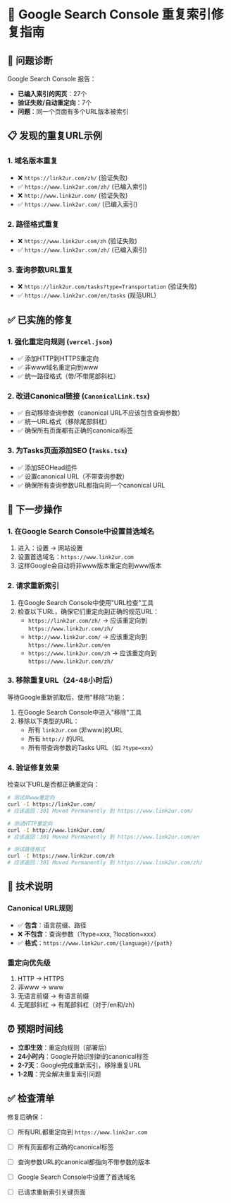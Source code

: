 # 🔧 Google Search Console 重复索引修复指南

## 🚨 **问题诊断**

Google Search Console 报告：
- **已编入索引的网页**：27个
- **验证失败/自动重定向**：7个
- **问题**：同一个页面有多个URL版本被索引

## 📋 **发现的重复URL示例**

### 1. 域名版本重复
- ❌ `https://link2ur.com/zh/` (验证失败)
- ✅ `https://www.link2ur.com/zh/` (已编入索引)
- ❌ `http://www.link2ur.com/` (验证失败)
- ✅ `https://www.link2ur.com/` (已编入索引)

### 2. 路径格式重复
- ❌ `https://www.link2ur.com/zh` (验证失败)
- ✅ `https://www.link2ur.com/zh/` (已编入索引)

### 3. 查询参数URL重复
- ❌ `https://link2ur.com/tasks?type=Transportation` (验证失败)
- ✅ `https://www.link2ur.com/en/tasks` (规范URL)

## ✅ **已实施的修复**

### 1. **强化重定向规则** (`vercel.json`)
- ✅ 添加HTTP到HTTPS重定向
- ✅ 非www域名重定向到www
- ✅ 统一路径格式（带/不带尾部斜杠）

### 2. **改进Canonical链接** (`CanonicalLink.tsx`)
- ✅ 自动移除查询参数（canonical URL不应该包含查询参数）
- ✅ 统一URL格式（移除尾部斜杠）
- ✅ 确保所有页面都有正确的canonical标签

### 3. **为Tasks页面添加SEO** (`Tasks.tsx`)
- ✅ 添加SEOHead组件
- ✅ 设置canonical URL（不带查询参数）
- ✅ 确保所有查询参数URL都指向同一个canonical URL

## 🚀 **下一步操作**

### 1. 在Google Search Console中设置首选域名
1. 进入：设置 → 网站设置
2. 设置首选域名：`https://www.link2ur.com`
3. 这样Google会自动将非www版本重定向到www版本

### 2. 请求重新索引
1. 在Google Search Console中使用"URL检查"工具
2. 检查以下URL，确保它们重定向到正确的规范URL：
   - `https://link2ur.com/zh/` → 应该重定向到 `https://www.link2ur.com/zh/`
   - `http://www.link2ur.com/` → 应该重定向到 `https://www.link2ur.com/en`
   - `https://www.link2ur.com/zh` → 应该重定向到 `https://www.link2ur.com/zh/`

### 3. 移除重复URL（24-48小时后）
等待Google重新抓取后，使用"移除"功能：
1. 在Google Search Console中进入"移除"工具
2. 移除以下类型的URL：
   - 所有 `link2ur.com` (非www)的URL
   - 所有 `http://` 的URL
   - 所有带查询参数的Tasks URL（如 `?type=xxx`）

### 4. 验证修复效果
检查以下URL是否都正确重定向：
```bash
# 测试非www重定向
curl -I https://link2ur.com/
# 应该返回：301 Moved Permanently 到 https://www.link2ur.com/

# 测试HTTP重定向
curl -I http://www.link2ur.com/
# 应该返回：301 Moved Permanently 到 https://www.link2ur.com/en

# 测试路径格式
curl -I https://www.link2ur.com/zh
# 应该返回：301 Moved Permanently 到 https://www.link2ur.com/zh/
```

## 📝 **技术说明**

### Canonical URL规则
- ✅ **包含**：语言前缀、路径
- ❌ **不包含**：查询参数（?type=xxx, ?location=xxx）
- ✅ **格式**：`https://www.link2ur.com/{language}/{path}`

### 重定向优先级
1. HTTP → HTTPS
2. 非www → www
3. 无语言前缀 → 有语言前缀
4. 无尾部斜杠 → 有尾部斜杠（对于/en和/zh）

## ⏰ **预期时间线**

- **立即生效**：重定向规则（部署后）
- **24小时内**：Google开始识别新的canonical标签
- **2-7天**：Google完成重新索引，移除重复URL
- **1-2周**：完全解决重复索引问题

## ✅ **检查清单**

修复后确保：
- [ ] 所有URL都重定向到 `https://www.link2ur.com`
- [ ] 所有页面都有正确的canonical标签
- [ ] 查询参数URL的canonical都指向不带参数的版本
- [ ] Google Search Console中设置了首选域名
- [ ] 已请求重新索引关键页面

